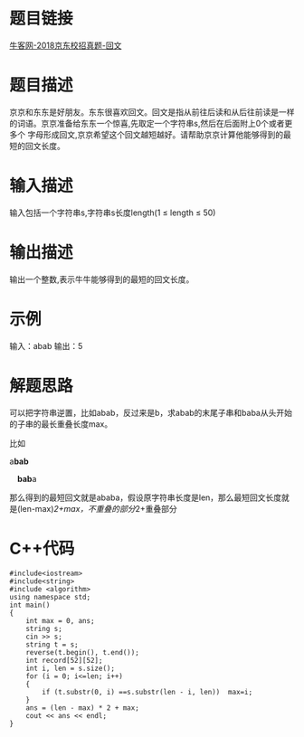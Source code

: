 # 题目链接

[牛客网-2018京东校招真题-回文](https://www.nowcoder.com/practice/4f10d29c0a25491ca7d351fceafee15a?tpId=90&tqId=30836&tPage=4&rp=4&ru=/ta/2018test&qru=/ta/2018test/question-ranking)

# 题目描述
京京和东东是好朋友。东东很喜欢回文。回文是指从前往后读和从后往前读是一样的词语。京京准备给东东一个惊喜,先取定一个字符串s,然后在后面附上0个或者更多个
字母形成回文,京京希望这个回文越短越好。请帮助京京计算他能够得到的最短的回文长度。
# 输入描述
输入包括一个字符串s,字符串s长度length(1 ≤ length ≤ 50)
# 输出描述
输出一个整数,表示牛牛能够得到的最短的回文长度。
# 示例
输入：abab
输出：5
# 解题思路
可以把字符串逆置，比如abab，反过来是b，求abab的末尾子串和baba从头开始的子串的最长重叠长度max。

比如

a**bab**

 &emsp;**bab**a
 
那么得到的最短回文就是ababa，假设原字符串长度是len，那么最短回文长度就是(len-max)*2+max，不重叠的部分*2+重叠部分
# C++代码
```
#include<iostream>
#include<string>
#include <algorithm>
using namespace std;
int main()
{
	int max = 0, ans;
	string s;
	cin >> s;
	string t = s;
	reverse(t.begin(), t.end());
	int record[52][52];
	int i, len = s.size();
	for (i = 0; i<=len; i++)
	{
		if (t.substr(0, i) ==s.substr(len - i, len))  max=i;
	}
	ans = (len - max) * 2 + max;
	cout << ans << endl;
}
```
